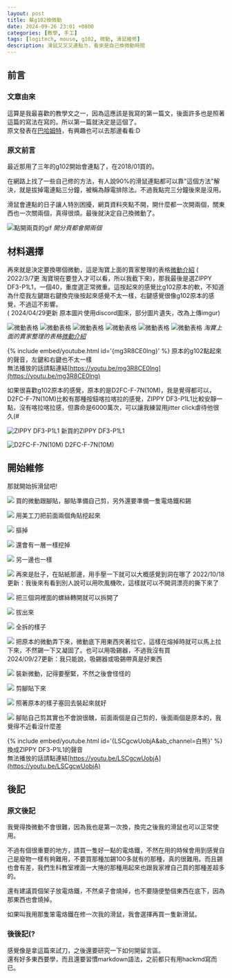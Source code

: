 ```yaml
---
layout: post
title: 幫g102換微動
date: 2024-09-26 23:01 +0800
categories: [教學, 手工]
tags: [logitech, mouse, g102, 微動, 滑鼠維修]
description: 滑鼠又又又連點ㄌ，看來是自己換微動時間
---
```


## 前言

### 文章由來  
這算是我最喜歡的教學文之一，因為這應該是我寫的第一篇文，後面許多也是照著這篇的寫法在寫的。所以第一篇就決定是這個了。  
原文發表在[巴哈姆特](https://home.gamer.com.tw/artwork.php?sn=5170130)，有興趣也可以去那邊看看:D

### 原文前言
最近那用了三年的g102開始會連點了，在2018/01買的。

在網路上找了一些自己修的方法，有人說90%的滑鼠連點都可以靠"這個方法"解決，就是拔掉電連點三分鐘，被稱為靜電排除法。不過我點完三分鐘後來是沒用。

滑鼠會連點的日子讓人特別困擾，網頁資料夾點不開，開什麼都一次開兩個，關東西也一次關兩個，真得很煩。最後就決定自己換微動了。  

![點開兩頁的gif](https://i.imgur.com/8S8WnIT.gif)
_開分頁都會開兩個_

## 材料選擇
再來就是決定要換哪個微動，這是淘寶上面的賣家整理的表格[微動介紹](https://item.taobao.com/item.htm?spm=a1z09.5.0.0.qVm547&id=38702279306&_u=638r2hi8a75) ( 2022/3/7更 淘寶現在要登入才可以看，所以我截下來)，那我最後是選ZIPPY DF3-P1L1，一個40，重度選正常微重。這按起來的感覺比g102原本的軟，不知道為什麼我左鍵跟右鍵換完後按起來感覺不太一樣，右鍵感覺很像g102原本的感覺，不過這不影響。  
( 2024/04/29更新 原本圖片使用discord圖床，部分圖片遺失，改為上傳imgur)  

![微動表格](https://i.imgur.com/4bPKJL0.png)
![微動表格](https://i.imgur.com/OX9dsfa.png)
![微動表格](https://i.imgur.com/R8bFo3z.png)
![微動表格](https://i.imgur.com/RdA4LuJ.png)
![微動表格](https://i.imgur.com/dZ8BKVZ.png)
![微動表格](https://i.imgur.com/dZ8BKVZ.png)
_淘寶上面的賣家整理的表格[微動介紹](https://item.taobao.com/item.htm?spm=a1z09.5.0.0.qVm547&id=38702279306&_u=638r2hi8a75)_  

{% include embed/youtube.html id='{mg3R8CE0lng}' %}
原本的g102點起來的聲音，左鍵和右鍵也不太一樣  
無法播放的話請點連結[https://youtu.be/mg3R8CE0lng](https://youtu.be/mg3R8CE0lng)  

如果很喜歡g102原本的感覺，原本的是D2FC-F-7N(10M)，我是覺得都可以，D2FC-F-7N(10M)比較有那種按鈕喀拉喀拉的感覺，ZIPPY DF3-P1L1比較安靜一點，沒有喀拉喀拉感，但壽命是6000萬次，可以讓我練習用jitter click虐待他很久(#  

![ZIPPY DF3-P1L1](https://i.imgur.com/djz5xG0.jpg)
新買的ZIPPY DF3-P1L1  

![D2FC-F-7N(10M)](https://i.imgur.com/wn3zKPf.jpg)
D2FC-F-7N(10M)   

## 開始維修
那就開始拆滑鼠吧!  

![](https://i.imgur.com/izdezFH.jpeg)
買的微動跟腳貼，腳貼準備自己剪，另外還要準備一隻電烙鐵和錫  

![](https://i.imgur.com/t1wHh09.jpg)
用美工刀把前面兩個角貼挖起來  

![](https://i.imgur.com/QVTaSHA.jpg)
摳掉  

![](https://i.imgur.com/DOpAZ1M.jpg)
還會有一層一樣挖掉  

![](https://i.imgur.com/GvsoLmd.jpg)
另一邊也一樣  

![](https://i.imgur.com/34Ys6Q9.jpg)
再來是肚子，在貼紙那邊，用手壓一下就可以大概感覺到洞在哪了
2022/10/18更新：我後來有看到別人說可以用吹風機吹，這樣就可以不開洞漂亮的撕下來了

![](https://i.imgur.com/uW0HjMu.jpg)
把三個洞裡面的螺絲轉開就可以拆開了

![](https://i.imgur.com/q8wuAk8.jpg)
拔出來  

![](https://i.imgur.com/ObVlHCo.jpg)
 全拆的樣子  

![](https://i.imgur.com/675izjl.jpg)
把原本的微動弄下來，微動底下用東西夾著拉它，這樣在熔掉時就可以馬上拉下來，不然錫一下又凝固了。也可以用吸錫器，不過我沒有買  
2024/09/27更新：我只能說，吸錫器或吸錫帶真是好東西  

![](https://i.imgur.com/8YkE6se.jpg)
裝新微動，記得要壓緊，不然之後會怪怪的  

![](https://i.imgur.com/L7Zgqoe.jpg)
剪腳貼下來  

![](https://i.imgur.com/3deCrZw.jpg)
照著原本的樣子塞回去裝起來就好  

![](https://i.imgur.com/1Lg49yP.jpg)
腳貼自己剪其實也不會說很醜，前面兩個是自己剪的，後面兩個是原本的，我覺得不近看沒什麼差  

{% include embed/youtube.html id='{LSCgcwUobjA&ab_channel=白熊}' %}
換成ZIPPY DF3-P1L1的聲音  
無法播放的話請點連結[https://youtu.be/LSCgcwUobjA](https://youtu.be/LSCgcwUobjA)  

## 後記

### 原文後記
我覺得換微動不會很難，因為我也是第一次換，換完之後我的滑鼠也可以正常使用。  

不過有個很重要的地方，請買一隻好一點的電烙鐵，不然在用的時候會用到感覺自己是廢物一樣有夠難用，不要買那種加錫100多就有的那種，真的很難用。而且錫也會有差，我們生科教室裡面一大捲的那種用起來也跟我家裡自己買的那種差超多的。  

還有建議買個架子放電烙鐵，不然桌子會燒掉，也不要隨便墊個東西在底下，因為那東西也會燒掉。  

如果叫我用那隻笨電烙鐵在修一次我的滑鼠，我會選擇再買一隻新滑鼠。  

### 後後記(?
感覺像是拿這篇來試刀，之後還要研究一下如何開留言區。  
還有好多東西要學，而且還要習慣markdown語法，之前都只有用hackmd寫而已。